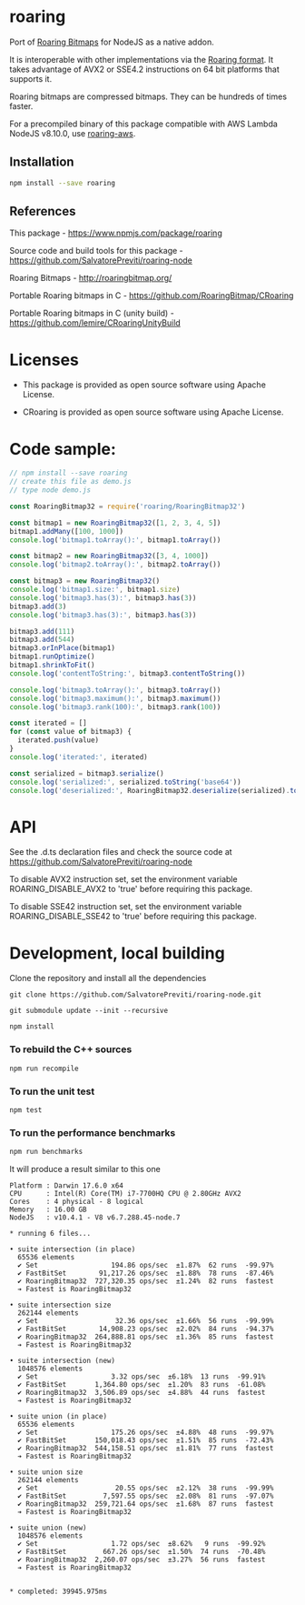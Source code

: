 # roaring

Port of [Roaring Bitmaps](http://roaringbitmap.org) for NodeJS as a native addon.

It is interoperable with other implementations via the [Roaring format](https://github.com/RoaringBitmap/RoaringFormatSpec/).
It takes advantage of AVX2 or SSE4.2 instructions on 64 bit platforms that supports it.

Roaring bitmaps are compressed bitmaps. They can be hundreds of times faster.

For a precompiled binary of this package compatible with AWS Lambda NodeJS v8.10.0, use [roaring-aws](https://www.npmjs.com/package/roaring-aws).

## Installation

```sh
npm install --save roaring
```

## References

This package - <https://www.npmjs.com/package/roaring>

Source code and build tools for this package - <https://github.com/SalvatorePreviti/roaring-node>

Roaring Bitmaps - <http://roaringbitmap.org/>

Portable Roaring bitmaps in C - <https://github.com/RoaringBitmap/CRoaring>

Portable Roaring bitmaps in C (unity build) - https://github.com/lemire/CRoaringUnityBuild

# Licenses

- This package is provided as open source software using Apache License.

- CRoaring is provided as open source software using Apache License.

# Code sample:

```javascript
// npm install --save roaring
// create this file as demo.js
// type node demo.js

const RoaringBitmap32 = require('roaring/RoaringBitmap32')

const bitmap1 = new RoaringBitmap32([1, 2, 3, 4, 5])
bitmap1.addMany([100, 1000])
console.log('bitmap1.toArray():', bitmap1.toArray())

const bitmap2 = new RoaringBitmap32([3, 4, 1000])
console.log('bitmap2.toArray():', bitmap2.toArray())

const bitmap3 = new RoaringBitmap32()
console.log('bitmap1.size:', bitmap1.size)
console.log('bitmap3.has(3):', bitmap3.has(3))
bitmap3.add(3)
console.log('bitmap3.has(3):', bitmap3.has(3))

bitmap3.add(111)
bitmap3.add(544)
bitmap3.orInPlace(bitmap1)
bitmap1.runOptimize()
bitmap1.shrinkToFit()
console.log('contentToString:', bitmap3.contentToString())

console.log('bitmap3.toArray():', bitmap3.toArray())
console.log('bitmap3.maximum():', bitmap3.maximum())
console.log('bitmap3.rank(100):', bitmap3.rank(100))

const iterated = []
for (const value of bitmap3) {
  iterated.push(value)
}
console.log('iterated:', iterated)

const serialized = bitmap3.serialize()
console.log('serialized:', serialized.toString('base64'))
console.log('deserialized:', RoaringBitmap32.deserialize(serialized).toArray())
```

# API

See the .d.ts declaration files and check the source code at <https://github.com/SalvatorePreviti/roaring-node>

To disable AVX2 instruction set, set the environment variable ROARING_DISABLE_AVX2 to 'true' before requiring this package.

To disable SSE42 instruction set, set the environment variable ROARING_DISABLE_SSE42 to 'true' before requiring this package.

# Development, local building

Clone the repository and install all the dependencies

```
git clone https://github.com/SalvatorePreviti/roaring-node.git

git submodule update --init --recursive

npm install
```

### To rebuild the C++ sources

```
npm run recompile
```

### To run the unit test

```
npm test
```

### To run the performance benchmarks

```sh
npm run benchmarks
```

It will produce a result similar to this one

```
Platform : Darwin 17.6.0 x64
CPU      : Intel(R) Core(TM) i7-7700HQ CPU @ 2.80GHz AVX2
Cores    : 4 physical - 8 logical
Memory   : 16.00 GB
NodeJS   : v10.4.1 - V8 v6.7.288.45-node.7

* running 6 files...

• suite intersection (in place)
  65536 elements
  ✔ Set                  194.86 ops/sec  ±1.87%  62 runs  -99.97%
  ✔ FastBitSet        91,217.26 ops/sec  ±1.88%  78 runs  -87.46%
  ✔ RoaringBitmap32  727,320.35 ops/sec  ±1.24%  82 runs  fastest
  ➔ Fastest is RoaringBitmap32

• suite intersection size
  262144 elements
  ✔ Set                   32.36 ops/sec  ±1.66%  56 runs  -99.99%
  ✔ FastBitSet        14,908.23 ops/sec  ±2.02%  84 runs  -94.37%
  ✔ RoaringBitmap32  264,888.81 ops/sec  ±1.36%  85 runs  fastest
  ➔ Fastest is RoaringBitmap32

• suite intersection (new)
  1048576 elements
  ✔ Set                  3.32 ops/sec  ±6.18%  13 runs  -99.91%
  ✔ FastBitSet       1,364.80 ops/sec  ±1.20%  83 runs  -61.08%
  ✔ RoaringBitmap32  3,506.89 ops/sec  ±4.88%  44 runs  fastest
  ➔ Fastest is RoaringBitmap32

• suite union (in place)
  65536 elements
  ✔ Set                  175.26 ops/sec  ±4.88%  48 runs  -99.97%
  ✔ FastBitSet       150,018.43 ops/sec  ±1.51%  85 runs  -72.43%
  ✔ RoaringBitmap32  544,158.51 ops/sec  ±1.81%  77 runs  fastest
  ➔ Fastest is RoaringBitmap32

• suite union size
  262144 elements
  ✔ Set                   20.55 ops/sec  ±2.12%  38 runs  -99.99%
  ✔ FastBitSet         7,597.55 ops/sec  ±2.08%  81 runs  -97.07%
  ✔ RoaringBitmap32  259,721.64 ops/sec  ±1.68%  87 runs  fastest
  ➔ Fastest is RoaringBitmap32

• suite union (new)
  1048576 elements
  ✔ Set                  1.72 ops/sec  ±8.62%   9 runs  -99.92%
  ✔ FastBitSet         667.26 ops/sec  ±1.50%  74 runs  -70.48%
  ✔ RoaringBitmap32  2,260.07 ops/sec  ±3.27%  56 runs  fastest
  ➔ Fastest is RoaringBitmap32


* completed: 39945.975ms
```
